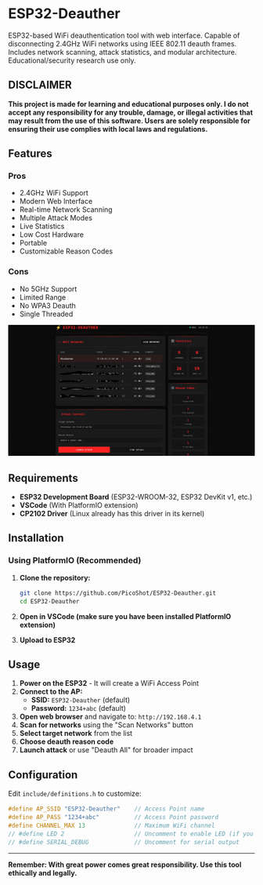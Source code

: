 # ESP32-Deauther

ESP32-based WiFi deauthentication tool with web interface. Capable of disconnecting
  2.4GHz WiFi networks using IEEE 802.11 deauth frames. Includes network scanning,
  attack statistics, and modular architecture. Educational/security research use only.

## DISCLAIMER

**This project is made for learning and educational purposes only. I do not accept any responsibility for any trouble, damage, or illegal activities that may result from the use of this software. Users are solely responsible for ensuring their use complies with local laws and regulations.**

## Features

 ### Pros

  - 2.4GHz WiFi Support
  - Modern Web Interface
  - Real-time Network Scanning
  - Multiple Attack Modes
  - Live Statistics
  - Low Cost Hardware
  - Portable
  - Customizable Reason Codes

 ### Cons

  - No 5GHz Support
  - Limited Range
  - No WPA3 Deauth
  - Single Threaded


<p align="center">
  <img src="images/main-page.jpg" alt="Main Page" width="600"/>
</p>

  
## Requirements

- **ESP32 Development Board** (ESP32-WROOM-32, ESP32 DevKit v1, etc.)
- **VSCode** (With PlatformIO extension)
- **CP2102 Driver** (Linux already has this driver in its kernel)
## Installation

### Using PlatformIO (Recommended)

1. **Clone the repository:**
   ```bash
   git clone https://github.com/PicoShot/ESP32-Deauther.git
   cd ESP32-Deauther
   ```

2. **Open in VSCode (make sure you have been installed PlatformIO extension)**

3. **Upload to ESP32**

##  Usage

1. **Power on the ESP32** - It will create a WiFi Access Point
2. **Connect to the AP:**
   - **SSID:** `ESP32-Deauther` (default)
   - **Password:** `1234+abc` (default)
3. **Open web browser** and navigate to: `http://192.168.4.1`
4. **Scan for networks** using the "Scan Networks" button
5. **Select target network** from the list
6. **Choose deauth reason code**
7. **Launch attack** or use "Deauth All" for broader impact

## Configuration

Edit `include/definitions.h` to customize:

```cpp
#define AP_SSID "ESP32-Deauther"    // Access Point name
#define AP_PASS "1234+abc"          // Access Point password
#define CHANNEL_MAX 13              // Maximum WiFi channel
// #define LED 2                    // Uncomment to enable LED (if you have one)
// #define SERIAL_DEBUG             // Uncomment for serial output
```

---

**Remember: With great power comes great responsibility. Use this tool ethically and legally.**
